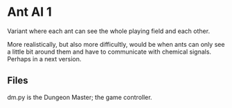 # Ant AI 1

Variant where each ant can see the whole playing field and each other.

More realistically, but also more difficultly, would be when ants can only see
a little bit around them and have to communicate with chemical signals. Perhaps
in a next version.

## Files

dm.py is the Dungeon Master; the game controller.

